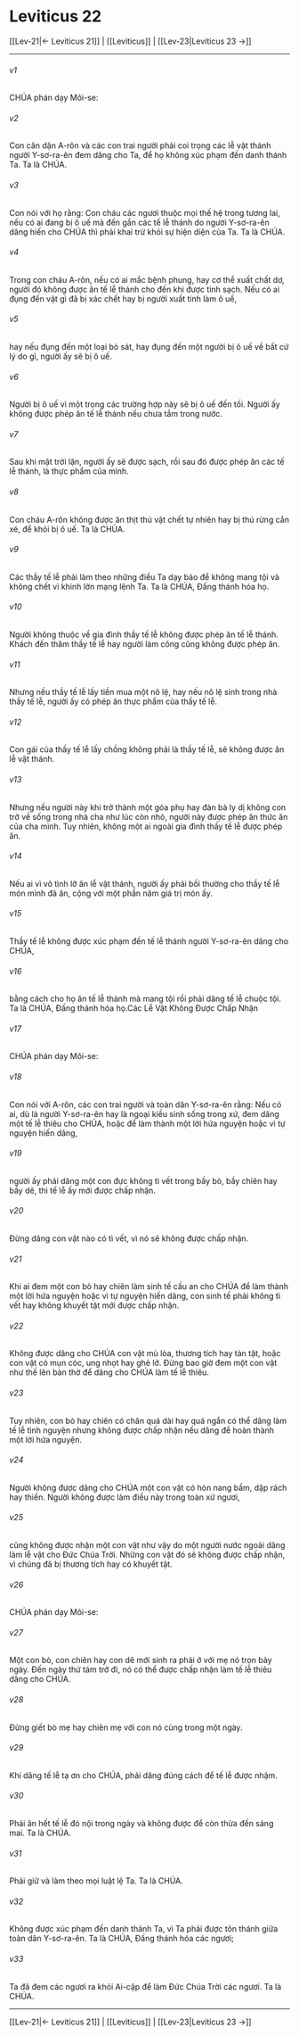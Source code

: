 # Leviticus 22

[[Lev-21|← Leviticus 21]] | [[Leviticus]] | [[Lev-23|Leviticus 23 →]]
***



###### v1 
CHÚA phán dạy Môi-se: 

###### v2 
Con căn dặn A-rôn và các con trai người phải coi trọng các lễ vật thánh người Y-sơ-ra-ên đem dâng cho Ta, để họ không xúc phạm đến danh thánh Ta. Ta là CHÚA. 

###### v3 
Con nói với họ rằng: Con cháu các ngươi thuộc mọi thế hệ trong tương lai, nếu có ai đang bị ô uế mà đến gần các tế lễ thánh do người Y-sơ-ra-ên dâng hiến cho CHÚA thì phải khai trừ khỏi sự hiện diện của Ta. Ta là CHÚA. 

###### v4 
Trong con cháu A-rôn, nếu có ai mắc bệnh phung, hay cơ thể xuất chất dơ, người đó không được ăn tế lễ thánh cho đến khi được tinh sạch. Nếu có ai đụng đến vật gì đã bị xác chết hay bị người xuất tinh làm ô uế, 

###### v5 
hay nếu đụng đến một loại bò sát, hay đụng đến một người bị ô uế về bất cứ lý do gì, người ấy sẽ bị ô uế. 

###### v6 
Người bị ô uế vì một trong các trường hợp này sẽ bị ô uế đến tối. Người ấy không được phép ăn tế lễ thánh nếu chưa tắm trong nước. 

###### v7 
Sau khi mặt trời lặn, người ấy sẽ được sạch, rồi sau đó được phép ăn các tế lễ thánh, là thực phẩm của mình. 

###### v8 
Con cháu A-rôn không được ăn thịt thú vật chết tự nhiên hay bị thú rừng cắn xé, để khỏi bị ô uế. Ta là CHÚA. 

###### v9 
Các thầy tế lễ phải làm theo những điều Ta dạy bảo để không mang tội và không chết vì khinh lờn mạng lệnh Ta. Ta là CHÚA, Đấng thánh hóa họ. 

###### v10 
Người không thuộc về gia đình thầy tế lễ không được phép ăn tế lễ thánh. Khách đến thăm thầy tế lễ hay người làm công cũng không được phép ăn. 

###### v11 
Nhưng nếu thầy tế lễ lấy tiền mua một nô lệ, hay nếu nô lệ sinh trong nhà thầy tế lễ, người ấy có phép ăn thực phẩm của thầy tế lễ. 

###### v12 
Con gái của thầy tế lễ lấy chồng không phải là thầy tế lễ, sẽ không được ăn lễ vật thánh. 

###### v13 
Nhưng nếu người này khi trở thành một góa phụ hay đàn bà ly dị không con trở về sống trong nhà cha như lúc còn nhỏ, người này được phép ăn thức ăn của cha mình. Tuy nhiên, không một ai ngoài gia đình thầy tế lễ được phép ăn. 

###### v14 
Nếu ai vì vô tình lỡ ăn lễ vật thánh, người ấy phải bồi thường cho thầy tế lễ món mình đã ăn, cộng với một phần năm giá trị món ấy. 

###### v15 
Thầy tế lễ không được xúc phạm đến tế lễ thánh người Y-sơ-ra-ên dâng cho CHÚA, 

###### v16 
bằng cách cho họ ăn tế lễ thánh mà mang tội rồi phải dâng tế lễ chuộc tội. Ta là CHÚA, Đấng thánh hóa họ.Các Lễ Vật Không Được Chấp Nhận 

###### v17 
CHÚA phán dạy Môi-se: 

###### v18 
Con nói với A-rôn, các con trai người và toàn dân Y-sơ-ra-ên rằng: Nếu có ai, dù là người Y-sơ-ra-ên hay là ngoại kiều sinh sống trong xứ, đem dâng một tế lễ thiêu cho CHÚA, hoặc để làm thành một lời hứa nguyện hoặc vì tự nguyện hiến dâng, 

###### v19 
người ấy phải dâng một con đực không tì vết trong bầy bò, bầy chiên hay bầy dê, thì tế lễ ấy mới được chấp nhận. 

###### v20 
Đừng dâng con vật nào có tì vết, vì nó sẽ không được chấp nhận. 

###### v21 
Khi ai đem một con bò hay chiên làm sinh tế cầu an cho CHÚA để làm thành một lời hứa nguyện hoặc vì tự nguyện hiến dâng, con sinh tế phải không tì vết hay không khuyết tật mới được chấp nhận. 

###### v22 
Không được dâng cho CHÚA con vật mù lòa, thương tích hay tàn tật, hoặc con vật có mụn cóc, ung nhọt hay ghẻ lở. Đừng bao giờ đem một con vật như thế lên bàn thờ để dâng cho CHÚA làm tế lễ thiêu. 

###### v23 
Tuy nhiên, con bò hay chiên có chân quá dài hay quá ngắn có thể dâng làm tế lễ tình nguyện nhưng không được chấp nhận nếu dâng để hoàn thành một lời hứa nguyện. 

###### v24 
Người không được dâng cho CHÚA một con vật có hòn nang bầm, dập rách hay thiến. Người không được làm điều này trong toàn xứ ngươi, 

###### v25 
cũng không được nhận một con vật như vậy do một người nước ngoài dâng làm lễ vật cho Đức Chúa Trời. Những con vật đó sẽ không được chấp nhận, vì chúng đã bị thương tích hay có khuyết tật. 

###### v26 
CHÚA phán dạy Môi-se: 

###### v27 
Một con bò, con chiên hay con dê mới sinh ra phải ở với mẹ nó trọn bảy ngày. Đến ngày thứ tám trở đi, nó có thể được chấp nhận làm tế lễ thiêu dâng cho CHÚA. 

###### v28 
Đừng giết bò mẹ hay chiên mẹ với con nó cùng trong một ngày. 

###### v29 
Khi dâng tế lễ tạ ơn cho CHÚA, phải dâng đúng cách để tế lễ được nhậm. 

###### v30 
Phải ăn hết tế lễ đó nội trong ngày và không được để còn thừa đến sáng mai. Ta là CHÚA. 

###### v31 
Phải giữ và làm theo mọi luật lệ Ta. Ta là CHÚA. 

###### v32 
Không được xúc phạm đến danh thánh Ta, vì Ta phải được tôn thánh giữa toàn dân Y-sơ-ra-ên. Ta là CHÚA, Đấng thánh hóa các ngươi; 

###### v33 
Ta đã đem các ngươi ra khỏi Ai-cập để làm Đức Chúa Trời các ngươi. Ta là CHÚA.

***
[[Lev-21|← Leviticus 21]] | [[Leviticus]] | [[Lev-23|Leviticus 23 →]]
